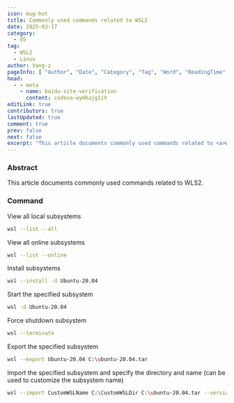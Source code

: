 ```yaml
---
icon: mug-hot
title: Commonly used commands related to WSL2
date: 2025-03-17
category:
  - OS
tag:
  - WSL2
  - Linux
author: Vang-z
pageInfo: [ "Author", "Date", "Category", "Tag", "Word", "ReadingTime", "PageView" ]
head:
  - - meta
    - name: baidu-site-verification
      content: codeva-wyHhajg1iV
editLink: true
contributors: true
lastUpdated: true
comment: true
prev: false
next: false
excerpt: "This article documents commonly used commands related to <a>WLS2</a>."
---
```



### Abstract

This article documents commonly used commands related to <a>WLS2</a>.


### Command

View all local subsystems
```bash
wsl --list --all
```

View all online subsystems
```bash
wsl --list --online
```

Install subsystems
```bash
wsl --install -d Ubuntu-20.04
```

Start the specified subsystem
```bash
wsl -d Ubuntu-20.04
```

Force shutdown subsystem
```bash
wsl --terminate
```

Export the specified subsystem
```bash
wsl --export Ubuntu-20.04 C:\ubuntu-20.04.tar
```

Import the specified subsystem and specify the directory and name (can be used to customize the subsystem name)
```bash
wsl --import CustomWSLName C:\CustomWSLDir C:\ubuntu-20.04.tar --version 2
```

<Sponsor />

